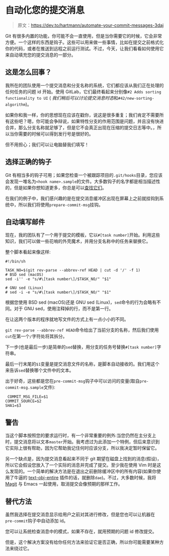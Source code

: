 # 自动化您的提交消息

> 原文：<https://dev.to/hartmann/automate-your-commit-messages-3daj>

Git 有很多内置的功能，你可能不会一直使用，但是当你需要它的时候，它会非常方便。一个这样的东西是钩子。这些可以用来做一些事情，比如在提交之前格式化你的代码，或者在推送到远程之前运行测试。不过，今天，让我们看看如何使用它来自动填充您的提交消息的一部分。

## 这是怎么回事？

我所在的团队使用一个提交消息和分支名称的系统，它们都应该从我们正在处理的任何任务的问题 id 开始。使用 GitLab，它们最终看起来分别像`#2 Adds sorting functionality to UI` ( *我们稍后可以讨论提交消息时态*和`#42/new-sorting-algorithm`)。

如果你和我一样，你的思想现在应该在戳你，说这是很多重复；我们肯定不需要所有这些吧？嗯，你可能会争辩说，如果特性分支的作用范围是问题，并且没有快进合并，那么分支名称就足够了，但是它不会真正出现在压缩的提交日志等中。，所以当你需要的时候可以得到发行号是很好的。

但不用担心；我们可以让电脑替我们填写！

## 选择正确的钩子

Git 有相当多的钩子可用；如果您检查一个被跟踪项目的`.git/hooks`目录，您应该会发现一堆名为`<hook name>.sample`的文件。大多数钩子的名字都是相当描述性的，但是如果你想知道更多，你总是可以[查找它们](https://git-scm.com/book/en/v2/Customizing-Git-Git-Hooks)。

在我们的例子中，我们感兴趣的是在提交消息缓冲区出现在屏幕上之前就挂钩到系统中，所以我们将使用`prepare-commit-msg`挂钩。

## 自动填写邮件

现在，我的团队有了一个用于提交的模板，它以`#[task number]`开始。利用这些知识，我们可以做一些花哨的外壳魔术，并用分支名称中的任务来替换它。

整个脚本看起来像这样:

```
#!/bin/sh

TASK_NO=$(git rev-parse --abbrev-ref HEAD | cut -d '/' -f 1)
# BSD sed (macOS)
sed -i'' -e "s/#\[task number\]/$TASK_NO/" "$1"

# GNU sed (Linux)
# sed -i -e "s/#\[task number\]/$TASK_NO/" "$1" 
```

根据您使用 BSD sed (macOS)还是 GNU sed (Linux)，`sed`命令的行为会略有不同。对于 GNU sed，使用注释掉的行，而不是第一行。

在让这两个版本的程序就地写文件的方式上有一点小小的不同。

`git rev-parse --abbrev-ref HEAD`命令给出了当前分支的名称，然后我们使用`cut`在第一个`/`字符处将其拆分。

下一步(也是最后一步)是简单的`sed`替换，用分支的任务号替换`#[task number]`字符串。

最后一行末尾的`$1`变量是提交消息文件的名称，是脚本自动接收的。我们用这个来告诉`sed`替换哪个文件中的文本。

出于好奇，这些都是您在`pre-commit-msg`钩子中可以访问的变量(取自`pre-commit-msg.sample`文件):

```
 COMMIT_MSG_FILE=$1
COMMIT_SOURCE=$2
SHA1=$3 
```

## 警告

当这个脚本按照您的要求运行时，有一个非常重要的例外:当您仍然在主分支上时，提交消息将以文本`master`开始。我考虑过为此添加一个特例，但后来意识到它实际上很有帮助，因为它帮助我记住何时应该分支，所以我决定暂时保留它。

另一个缺点是，因为提交消息看起来不同于 git 期望在磁盘上找到的消息(假设)，所以它会假设您放入了一个实际的消息并完成了提交。至少我在使用 Vim 时是这么发现的。一个简单的解决方法是在退出之前删除缓冲区中的所有内容(如果你使用了牛逼的 [text-obj-entire](https://github.com/kana/vim-textobj-entire) 插件的话，就删除`dae`)。不过，大多数时候，我将 [Magit](https://magit.vc/) 与 Emacs 一起使用，取消提交会像预期的那样工作。

## 替代方法

虽然我选择在提交消息显示给用户之前对其进行修改，但是您也可以让机器在`pre-commit`钩子中自动添加 id。

您可以让系统检查消息中的模式，如果不存在，就用预期的问题 id 修改提交。

但是，这个解决方案没有给你任何方法来验证它是否正确，所以你可能需要某种方法来绕过它。